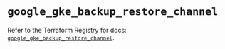 # `google_gke_backup_restore_channel`

Refer to the Terraform Registry for docs: [`google_gke_backup_restore_channel`](https://registry.terraform.io/providers/hashicorp/google-beta/6.36.1/docs/resources/google_gke_backup_restore_channel).
